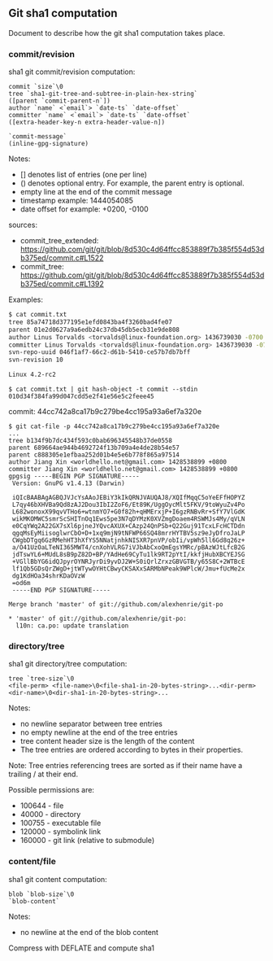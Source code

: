Git sha1 computation
--------------------

Document to describe how the git sha1 computation takes place.

### commit/revision

sha1 git commit/revision computation:

    commit `size`\0
    tree `sha1-git-tree-and-subtree-in-plain-hex-string`
    ([parent `commit-parent-n`])
    author `name` <`email`> `date-ts` `date-offset`
    committer `name` <`email`> `date-ts` `date-offset`
    ([extra-header-key-n extra-header-value-n])

    `commit-message`
    (inline-gpg-signature)


Notes:
- [] denotes list of entries (one per line)
- () denotes optional entry. For example, the parent entry is optional.
- empty line at the end of the commit message
- timestamp example: 1444054085
- date offset for example: +0200, -0100

sources:
- commit_tree_extended: https://github.com/git/git/blob/8d530c4d64ffcc853889f7b385f554d53db375ed/commit.c#L1522
- commit_tree: https://github.com/git/git/blob/8d530c4d64ffcc853889f7b385f554d53db375ed/commit.c#L1392

Examples:

```sh
$ cat commit.txt
tree 85a74718d377195e1efd0843ba4f3260bad4fe07
parent 01e2d0627a9a6edb24c37db45db5ecb31e9de808
author Linus Torvalds <torvalds@linux-foundation.org> 1436739030 -0700
committer Linus Torvalds <torvalds@linux-foundation.org> 1436739030 -0700
svn-repo-uuid 046f1af7-66c2-d61b-5410-ce57b7db7bff
svn-revision 10

Linux 4.2-rc2
```

```
$ cat commit.txt | git hash-object -t commit --stdin
010d34f384fa99d047cdd5e2f41e56e5c2feee45
```

commit: 44cc742a8ca17b9c279be4cc195a93a6ef7a320e
```
$ git cat-file -p 44cc742a8ca17b9c279be4cc195a93a6ef7a320e
...
tree b134f9b7dc434f593c0bab696345548b37de0558
parent 689664ae944b4692724f13b709a4e4de28b54e57
parent c888305e1efbaa252d01b4e5e6b778f865a97514
author Jiang Xin <worldhello.net@gmail.com> 1428538899 +0800
committer Jiang Xin <worldhello.net@gmail.com> 1428538899 +0800
gpgsig -----BEGIN PGP SIGNATURE-----
 Version: GnuPG v1.4.13 (Darwin)

 iQIcBAABAgAGBQJVJcYsAAoJEBiY3kIkQRNJVAUQAJ8/XQIfMqqC5oYeEFfHOPYZ
 L7qy46bXHVBa9Qd8zAJ2Dou3IbI2ZoF6/Et89K/UggOycMlt5FKV/9toWyuZv4Po
 L682wonoxX99qvVTHo6+wtnmYO7+G0f82h+qHMErxjP+I6gzRNBvRr+SfY7VlGdK
 wikMKOMWC5smrScSHITnOq1Ews5pe3N7qDYMzK0XVZmgDoaem4RSWMJs4My/qVLN
 e0CqYWq2A22GX7sXl6pjneJYQvcAXUX+CAzp24QnPSb+Q22Guj91TcxLFcHCTDdn
 qgqMsEyMiisoglwrCbO+D+1xq9mjN9tNFWP66SQ48mrrHYTBV5sz9eJyDfroJaLP
 CWgbDTgq6GzRMehHT3hXfYS5NNatjnhkNISXR7pnVP/obIi/vpWh5ll6Gd8q26z+
 a/O41UzOaLTeNI365MWT4/cnXohVLRG7iVJbAbCxoQmEgsYMRc/pBAzWJtLfcB2G
 jdTswYL6+MUdL8sB9pZ82D+BP/YAdHe69CyTu1lk9RT2pYtI/kkfjHubXBCYEJSG
 +VGllBbYG6idQJpyrOYNRJyrDi9yvDJ2W+S0iQrlZrxzGBVGTB/y65S8C+2WTBcE
 lf1Qb5GDsQrZWgD+jtWTywOYHtCBwyCKSAXxSARMbNPeak9WPlcW/Jmu+fUcMe2x
 dg1KdHOa34shrKDaOVzW
 =od6m
 -----END PGP SIGNATURE-----

Merge branch 'master' of git://github.com/alexhenrie/git-po

* 'master' of git://github.com/alexhenrie/git-po:
  l10n: ca.po: update translation
```

### directory/tree

sha1 git directory/tree computation:

    tree `tree-size`\0
    <file-perm> <file-name>\0<file-sha1-in-20-bytes-string>...<dir-perm> <dir-name>\0<dir-sha1-in-20-bytes-string>...


Notes:
- no newline separator between tree entries
- no empty newline at the end of the tree entries
- tree content header size is the length of the content
- The tree entries are ordered according to bytes in their <name> properties.

Note: Tree entries referencing trees are sorted as if their name have a trailing /
at their end.

Possible permissions are:
- 100644 - file
- 40000  - directory
- 100755 - executable file
- 120000 - symbolink link
- 160000 - git link (relative to submodule)

### content/file

sha1 git content computation:

    blob `blob-size`\0
    `blob-content`

Notes:
- no newline at the end of the blob content

Compress with DEFLATE and compute sha1
